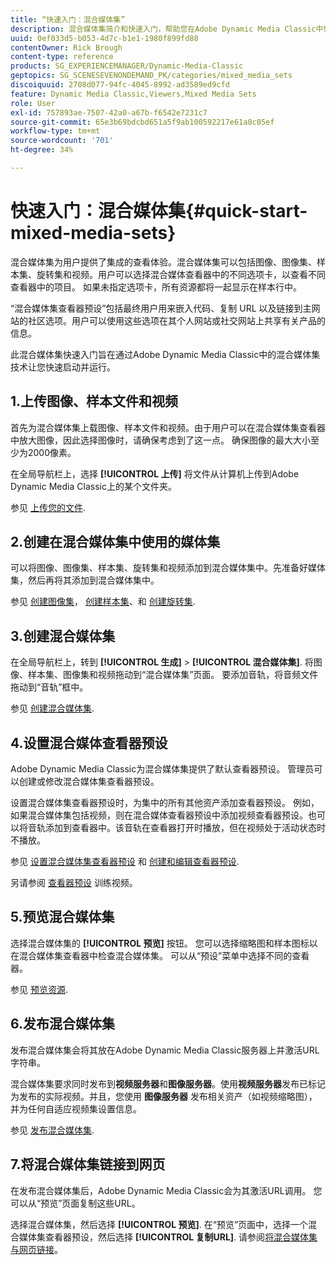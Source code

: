 ```yaml
---
title: “快速入门：混合媒体集”
description: 混合媒体集简介和快速入门，帮助您在Adobe Dynamic Media Classic中快速启动和运行。
uuid: 0ef033d5-b053-4d7c-b1e1-1980f899fd88
contentOwner: Rick Brough
content-type: reference
products: SG_EXPERIENCEMANAGER/Dynamic-Media-Classic
geptopics: SG_SCENESEVENONDEMAND_PK/categories/mixed_media_sets
discoiquuid: 2708d077-94fc-4045-8992-ad3589ed9cfd
feature: Dynamic Media Classic,Viewers,Mixed Media Sets
role: User
exl-id: 757893ae-7507-42a0-a67b-f6542e7231c7
source-git-commit: 65e3b69bdcbd651a5f9ab100592217e61a8c05ef
workflow-type: tm+mt
source-wordcount: '701'
ht-degree: 34%

---
```


# 快速入门：混合媒体集{#quick-start-mixed-media-sets}

 混合媒体集为用户提供了集成的查看体验。混合媒体集可以包括图像、图像集、样本集、旋转集和视频。用户可以选择混合媒体查看器中的不同选项卡，以查看不同查看器中的项目。 如果未指定选项卡，所有资源都将一起显示在样本行中。

“混合媒体集查看器预设”包括最终用户用来嵌入代码、复制 URL 以及链接到主网站的社区选项。用户可以使用这些选项在其个人网站或社交网站上共享有关产品的信息。

此混合媒体集快速入门旨在通过Adobe Dynamic Media Classic中的混合媒体集技术让您快速启动并运行。

## 1.上传图像、样本文件和视频

首先为混合媒体集上载图像、样本文件和视频。由于用户可以在混合媒体集查看器中放大图像，因此选择图像时，请确保考虑到了这一点。 确保图像的最大大小至少为2000像素。

在全局导航栏上，选择 **[!UICONTROL 上传]** 将文件从计算机上传到Adobe Dynamic Media Classic上的某个文件夹。

参见 [上传您的文件](uploading-files.md#uploading-your-files).

## 2.创建在混合媒体集中使用的媒体集

可以将图像、图像集、样本集、旋转集和视频添加到混合媒体集中。先准备好媒体集，然后再将其添加到混合媒体集中。

参见 [创建图像集](creating-image-set.md#creating-an-image-set)， [创建样本集](creating-swatch-set.md#creating-a-swatch-set)、和 [创建旋转集](creating-spin-set.md#creating-a-spin-set).

## 3.创建混合媒体集

在全局导航栏上，转到 **[!UICONTROL 生成]** > **[!UICONTROL 混合媒体集]**. 将图像、样本集、图像集和视频拖动到“混合媒体集”页面。 要添加音轨，将音频文件拖动到“音轨”框中。

参见 [创建混合媒体集](creating-mixed-media-set.md#creating-a-mixed-media-set).

## 4.设置混合媒体查看器预设

Adobe Dynamic Media Classic为混合媒体集提供了默认查看器预设。 管理员可以创建或修改混合媒体集查看器预设。

设置混合媒体集查看器预设时，为集中的所有其他资产添加查看器预设。 例如，如果混合媒体集包括视频，则在混合媒体查看器预设中添加视频查看器预设。也可以将音轨添加到查看器中。该音轨在查看器打开时播放，但在视频处于活动状态时不播放。

参见 [设置混合媒体集查看器预设](setting-mixed-media-set-viewer.md#setting-up-a-mixed-media-set-viewer-preset) 和 [创建和编辑查看器预设](application-setup.md#adding-and-editing-viewer-presets).

另请参阅 [查看器预设](https://s7d5.scene7.com/s7viewers/html5/VideoViewer.html?videoserverurl=https://s7d5.scene7.com/is/content/&amp;emailurl=https://s7d5.scene7.com/s7/emailFriend&amp;serverUrl=https://s7d5.scene7.com/is/image/&amp;config=Scene7SharedAssets/Universal_HTML5_Video&amp;contenturl=https://s7d5.scene7.com/skins/&amp;asset=S7tutorials/550_viewer-presets_converted%20renamed_Done-AVS) 训练视频。

## 5.预览混合媒体集

选择混合媒体集的 **[!UICONTROL 预览]** 按钮。 您可以选择缩略图和样本图标以在混合媒体集查看器中检查混合媒体集。 可以从“预设”菜单中选择不同的查看器。

参见 [预览资源](previewing-asset.md#previewing-an-asset).

## 6.发布混合媒体集

发布混合媒体集会将其放在Adobe Dynamic Media Classic服务器上并激活URL字符串。

混合媒体集要求同时发布到&#x200B;**视频服务器**&#x200B;和&#x200B;**图像服务器**。使用&#x200B;**视频服务器**&#x200B;发布已标记为发布的实际视频。并且，您使用 **图像服务器** 发布相关资产（如视频缩略图），并为任何自适应视频集设置信息。

参见 [发布混合媒体集](publishing-mixed-media-set.md#publishing-a-mixed-media-set).

## 7.将混合媒体集链接到网页

在发布混合媒体集后，Adobe Dynamic Media Classic会为其激活URL调用。 您可以从“预览”页面复制这些URL。

选择混合媒体集，然后选择 **[!UICONTROL 预览]**. 在“预览”页面中，选择一个混合媒体集查看器预设，然后选择 **[!UICONTROL 复制URL]**. 请参阅[将混合媒体集与网页链接](linking-mixed-media-set-web.md#linking-a-mixed-media-set-to-a-web-page)。
